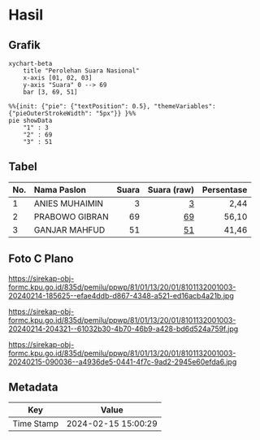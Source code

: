 # Hasil

## Grafik

```mermaid
xychart-beta
    title "Perolehan Suara Nasional"
    x-axis [01, 02, 03]
    y-axis "Suara" 0 --> 69
    bar [3, 69, 51]
```

```mermaid
%%{init: {"pie": {"textPosition": 0.5}, "themeVariables": {"pieOuterStrokeWidth": "5px"}} }%%
pie showData
    "1" : 3
    "2" : 69
    "3" : 51
```

## Tabel

| No. | Nama Paslon    | Suara | Suara (raw) | Persentase |
|:--- |:-------------- | -----:| -----------:| ----------:|
| 1   | ANIES MUHAIMIN | 3     | [3][p-1]    | 2,44       |
| 2   | PRABOWO GIBRAN | 69    | [69][p-2]   | 56,10      |
| 3   | GANJAR MAHFUD  | 51    | [51][p-3]   | 41,46      |


[p-1]: https://github.com/gigit-pemilu/pemilu-2024/blob/main/pilpres/hitung-suara/sub/81-maluku/sub/01-maluku-tengah/sub/13-pulau-haruku/sub/2001-aboru/sub/003-tps/sub/paslon-1.txt
[p-2]: https://github.com/gigit-pemilu/pemilu-2024/blob/main/pilpres/hitung-suara/sub/81-maluku/sub/01-maluku-tengah/sub/13-pulau-haruku/sub/2001-aboru/sub/003-tps/sub/paslon-2.txt
[p-3]: https://github.com/gigit-pemilu/pemilu-2024/blob/main/pilpres/hitung-suara/sub/81-maluku/sub/01-maluku-tengah/sub/13-pulau-haruku/sub/2001-aboru/sub/003-tps/sub/paslon-3.txt

## Foto C Plano

https://sirekap-obj-formc.kpu.go.id/835d/pemilu/ppwp/81/01/13/20/01/8101132001003-20240214-185625--efae4ddb-d867-4348-a521-ed16acb4a21b.jpg

https://sirekap-obj-formc.kpu.go.id/835d/pemilu/ppwp/81/01/13/20/01/8101132001003-20240214-204321--61032b30-4b70-46b9-a428-bd6d524a759f.jpg

https://sirekap-obj-formc.kpu.go.id/835d/pemilu/ppwp/81/01/13/20/01/8101132001003-20240215-090036--a4936de5-0441-4f7c-9ad2-2945e60efda6.jpg


## Metadata

| Key        | Value               |
| ---------- | ------------------- |
| Time Stamp | 2024-02-15 15:00:29 |



